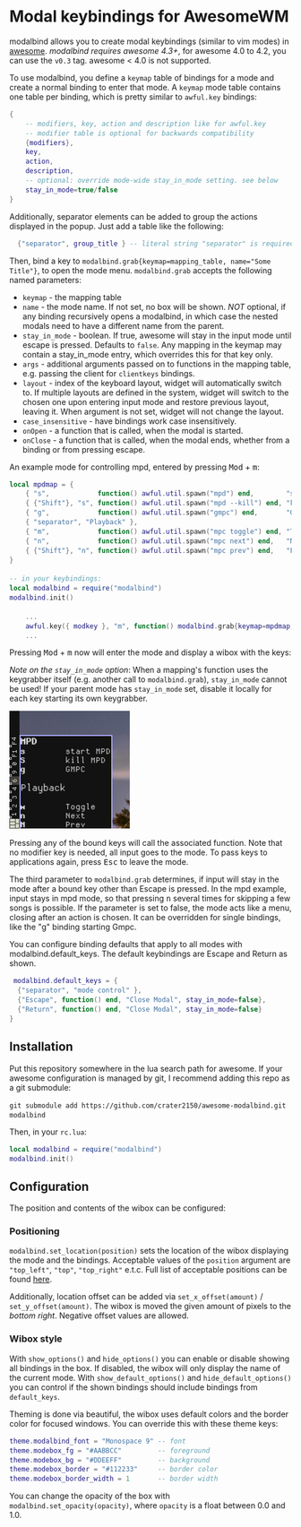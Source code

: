 # Modal keybindings for AwesomeWM

modalbind allows you to create modal keybindings (similar to vim modes) in
[awesome](https://awesomewm.org/). *modalbind requires awesome 4.3+*, for
awesome 4.0 to 4.2, you can use the `v0.3` tag. awesome < 4.0 is not supported.

To use modalbind, you define a `keymap` table of bindings for a mode and
create a normal binding to enter that mode. A `keymap` mode table contains one
table per binding, which is pretty similar to `awful.key` bindings:
```lua
{
    -- modifiers, key, action and description like for awful.key
    -- modifier table is optional for backwards compatibility
    {modifiers},
    key,
    action,
    description,
    -- optional: override mode-wide stay_in_mode setting. see below
    stay_in_mode=true/false
}
```

Additionally, separator elements can be added to group the actions displayed in
the popup. Just add a table like the following:
```lua
  {"separator", group_title } -- literal string "separator" is required.
```

Then, bind a key to `modalbind.grab{keymap=mapping_table, name="Some Title"}`,
to open the mode menu. `modalbind.grab` accepts the following named parameters:
- `keymap` - the mapping table
- `name` - the mode name. If not set, no box will be shown. *NOT* optional, if
  any binding recursively opens a modalbind, in which case the nested modals
  need to have a different name from the parent.
- `stay_in_mode` - boolean. If true, awesome will stay in the input mode until
  escape is pressed. Defaults to `false`. Any mapping in the keymap may contain
  a stay_in_mode entry, which overrides this for that key only.
- `args` - additional arguments passed on to functions in the mapping table,
  e.g. passing the client for `clientkeys` bindings.
- `layout` - index of the keyboard layout, widget will automatically switch to.
  If multiple layouts are defined in the system, widget will switch to the
  chosen one upon entering input mode and restore previous layout, leaving it.
  When argument is not set, widget will not change the layout.
- `case_insensitive` - have bindings work case insensitively.
- `onOpen` - a function that is called, when the modal is started.
- `onClose` - a function that is called, when the modal ends, whether from
  a binding or from pressing escape.


An example mode for controlling mpd, entered by pressing <kbd>Mod</kbd> + <kbd>m</kbd>:

```lua
local mpdmap = {
	{ "s",            function() awful.util.spawn("mpd") end,        "start MPD" },
	{ {"Shift"}, "s", function() awful.util.spawn("mpd --kill") end, "kill MPD" },
	{ "g",            function() awful.util.spawn("gmpc") end,       "GMPC", stay_in_mode=false},
	{ "separator", "Playback" },
	{ "m",            function() awful.util.spawn("mpc toggle") end, "Toggle" },
	{ "n",            function() awful.util.spawn("mpc next") end,   "Next" },
	{ {"Shift"}, "n", function() awful.util.spawn("mpc prev") end,   "Prev" },
}

-- in your keybindings:
local modalbind = require("modalbind")
modalbind.init()

	...
	awful.key({ modkey }, "m", function() modalbind.grab{keymap=mpdmap, name="MPD", stay_in_mode=true} end),
	...
```

Pressing <kbd>Mod</kbd> + <kbd>m</kbd> now will enter the mode and display a wibox with the keys:

*Note on the `stay_in_mode` option*: When a mapping's function uses the
keygrabber itself (e.g. another call to `modalbind.grab`), `stay_in_mode`
cannot be used! If your parent mode has `stay_in_mode` set, disable it locally
for each key starting its own keygrabber.

![mpd wibox example](doc/example-mpd-wibox.png)

Pressing any of the bound keys will call the associated function. Note that no
modifier key is needed, all input goes to the mode. To pass keys to applications
again, press <kbd>Esc</kbd> to leave the mode.

The third parameter to `modalbind.grab` determines, if input will stay in the mode
after a bound key other than Escape is pressed. In the mpd example, input stays
in mpd mode, so that pressing <kbd>n</kbd> several times for skipping a few
songs is possible. If the parameter is set to false, the mode acts like a menu,
closing after an action is chosen. It can be overridden for single bindings,
like the "g" binding starting Gmpc.

You can configure binding defaults that apply to all modes with modalbind.default_keys.
The default keybindings are Escape and Return as shown.

```lua
 modalbind.default_keys = {
  {"separator", "mode control" },
  {"Escape", function() end, "Close Modal", stay_in_mode=false},
  {"Return", function() end, "Close Modal", stay_in_mode=false}
}
```


## Installation

Put this repository somewhere in the lua search path for awesome. If your
awesome configuration is managed by git, I recommend adding this repo as a git
submodule:

```git submodule add https://github.com/crater2150/awesome-modalbind.git modalbind ```

Then, in your `rc.lua`:

```lua
local modalbind = require("modalbind")
modalbind.init()
```

## Configuration

The position and contents of the wibox can be configured:

### Positioning

`modalbind.set_location(position)` sets the location of the wibox
displaying the mode and the bindings. Acceptable values of the `position`
argument are `"top_left"`, `"top"`, `"top_right"` e.t.c. Full list of
acceptable positions can be found
[here](https://awesomewm.org/doc/api/libraries/awful.placement.html#align).

Additionally, location offset can be added via `set_x_offset(amount)` /
`set_y_offset(amount)`. The wibox is moved the given amount of pixels to the
*bottom right*. Negative offset values are allowed.

### Wibox style

With `show_options()` and `hide_options()` you can enable or disable showing all
bindings in the box. If disabled, the wibox will only display the name of the
current mode. With `show_default_options()` and `hide_default_options()` you can
control if the shown bindings should include bindings from `default_keys`.

Theming is done via beautiful, the wibox uses default colors and the border
color for focused windows. You can override this with these theme keys:

```lua
theme.modalbind_font = "Monospace 9" -- font
theme.modebox_fg = "#AABBCC"         -- foreground
theme.modebox_bg = "#DDEEFF"         -- background
theme.modebox_border = "#112233"     -- border color
theme.modebox_border_width = 1       -- border width
```

You can change the opacity of the box with `modalbind.set_opacity(opacity)`,
where `opacity` is a float between 0.0 and 1.0.
